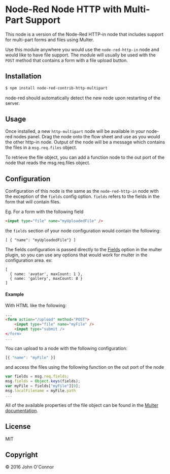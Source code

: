 # Node-Red Node HTTP with Multi-Part Support

This node is a version of the Node-Red HTTP-in node that includes support for multi-part forms and files using Multer.

Use this module anywhere you would use the `node-red-http-in` node and would like to have file support.  The module will usually be used with the `POST` method that contains a form with a file upload button.

## Installation

```sh
$ npm install node-red-contrib-http-multipart
```
node-red should automatically detect the new node upon restarting of the server.

## Usage
Once installed, a new `http-multipart` node will be available in your node-red nodes panel. Drag the node onto the flow sheet and use as you would the other http-in node.  Output of the node will be a message which contains the files in a `msg.req.files` object.

To retrieve the file object, you can add a function node to the out port of the node that reads the msg.req.files object.

## Configuration
Configuration of this node is the same as the `node-red-http-in` node with the exception of the `fields` config option.  `fields` refers to the fields in the form that will contain files.

Eg. For a form with the following field
```html
<input type="file" name="myUploadedFile" />
```
the `fields` section of your node configuration would contain the following:
```
[ { "name": "myUploadedFile"} ]
```
The fields configuration is passed directly to the [Fields](https://github.com/expressjs/multer#fieldsfields) option in the multer plugin, so you can use any options that would work for multer in the configuration area.
ex:
```
[
  { name: 'avatar', maxCount: 1 },
  { name: 'gallery', maxCount: 8 }
]
```
#### Example
With HTML like the following:
```html
...
<form action="/upload" method="POST">
    <input type="file" name="myFile" />
    <input type="submit />
</form>
...
```
You can upload to a node with the following configuration:
```javascript
[{ "name": "myFile" }]
```

and access the files using the following function on the out port of the node
```javascript
var fields = msg.req.fields;
msg.fields = Object.keys(fields);
var myFile = fields["myFile"][0];
msg.localFilename = myFile.path
...
```
All of the available properties of the file object can be found in the [Multer documentation](https://www.npmjs.com/package/multer#file-information).

License
----

MIT

Copyright
----

&copy; 2016 John O'Connor
